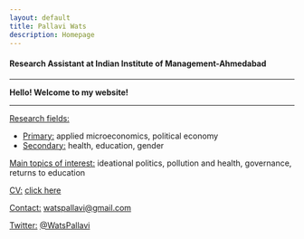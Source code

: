 ```yaml
---
layout: default
title: Pallavi Wats
description: Homepage
---
```


#### Research Assistant at Indian Institute of Management-Ahmedabad

<hr />

<strong>Hello! Welcome to my website!</strong>

<hr />


<u>Research fields:</u>
* <u>Primary:</u> applied microeconomics, political economy
* <u>Secondary:</u> health, education, gender
			
<u>Main topics of interest:</u> ideational politics, pollution and health, governance, returns to education
	
<u>CV:</u> <a href="/assets/pdf/PallaviCV.pdf">click here</a>

<u>Contact:</u> <a href="mailto:watspallavi@gmail.com">watspallavi@gmail.com</a>

<u>Twitter:</u> <a href="https://twitter.com/WatsPallavi">@WatsPallavi</a>
